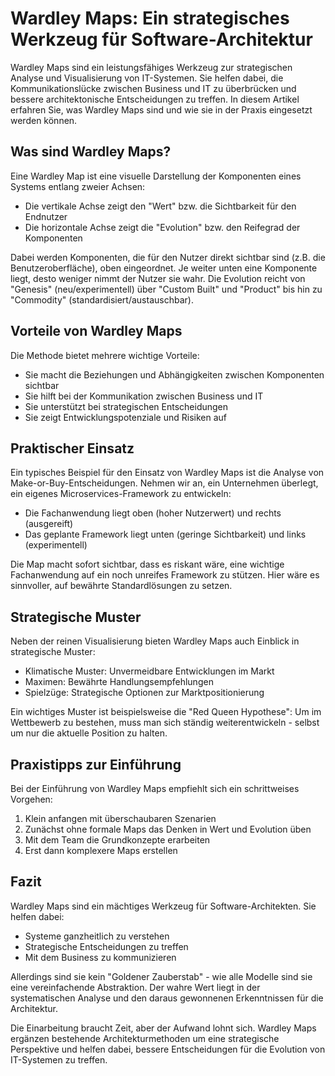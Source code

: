 # Wardley Maps: Ein strategisches Werkzeug für Software-Architektur

Wardley Maps sind ein leistungsfähiges Werkzeug zur strategischen Analyse und Visualisierung von IT-Systemen. Sie helfen dabei, die Kommunikationslücke zwischen Business und IT zu überbrücken und bessere architektonische Entscheidungen zu treffen. In diesem Artikel erfahren Sie, was Wardley Maps sind und wie sie in der Praxis eingesetzt werden können.

## Was sind Wardley Maps?

Eine Wardley Map ist eine visuelle Darstellung der Komponenten eines Systems entlang zweier Achsen:

- Die vertikale Achse zeigt den "Wert" bzw. die Sichtbarkeit für den Endnutzer
- Die horizontale Achse zeigt die "Evolution" bzw. den Reifegrad der Komponenten

Dabei werden Komponenten, die für den Nutzer direkt sichtbar sind (z.B. die Benutzeroberfläche), oben eingeordnet. Je weiter unten eine Komponente liegt, desto weniger nimmt der Nutzer sie wahr. Die Evolution reicht von "Genesis" (neu/experimentell) über "Custom Built" und "Product" bis hin zu "Commodity" (standardisiert/austauschbar).

## Vorteile von Wardley Maps

Die Methode bietet mehrere wichtige Vorteile:

- Sie macht die Beziehungen und Abhängigkeiten zwischen Komponenten sichtbar
- Sie hilft bei der Kommunikation zwischen Business und IT
- Sie unterstützt bei strategischen Entscheidungen
- Sie zeigt Entwicklungspotenziale und Risiken auf

## Praktischer Einsatz

Ein typisches Beispiel für den Einsatz von Wardley Maps ist die Analyse von Make-or-Buy-Entscheidungen. Nehmen wir an, ein Unternehmen überlegt, ein eigenes Microservices-Framework zu entwickeln:

- Die Fachanwendung liegt oben (hoher Nutzerwert) und rechts (ausgereift)
- Das geplante Framework liegt unten (geringe Sichtbarkeit) und links (experimentell) 

Die Map macht sofort sichtbar, dass es riskant wäre, eine wichtige Fachanwendung auf ein noch unreifes Framework zu stützen. Hier wäre es sinnvoller, auf bewährte Standardlösungen zu setzen.

## Strategische Muster

Neben der reinen Visualisierung bieten Wardley Maps auch Einblick in strategische Muster:

- Klimatische Muster: Unvermeidbare Entwicklungen im Markt
- Maximen: Bewährte Handlungsempfehlungen
- Spielzüge: Strategische Optionen zur Marktpositionierung

Ein wichtiges Muster ist beispielsweise die "Red Queen Hypothese": Um im Wettbewerb zu bestehen, muss man sich ständig weiterentwickeln - selbst um nur die aktuelle Position zu halten.

## Praxistipps zur Einführung

Bei der Einführung von Wardley Maps empfiehlt sich ein schrittweises Vorgehen:

1. Klein anfangen mit überschaubaren Szenarien
2. Zunächst ohne formale Maps das Denken in Wert und Evolution üben
3. Mit dem Team die Grundkonzepte erarbeiten
4. Erst dann komplexere Maps erstellen

## Fazit 

Wardley Maps sind ein mächtiges Werkzeug für Software-Architekten. Sie helfen dabei:
- Systeme ganzheitlich zu verstehen
- Strategische Entscheidungen zu treffen
- Mit dem Business zu kommunizieren

Allerdings sind sie kein "Goldener Zauberstab" - wie alle Modelle sind sie eine vereinfachende Abstraktion. Der wahre Wert liegt in der systematischen Analyse und den daraus gewonnenen Erkenntnissen für die Architektur.

Die Einarbeitung braucht Zeit, aber der Aufwand lohnt sich. Wardley Maps ergänzen bestehende Architekturmethoden um eine strategische Perspektive und helfen dabei, bessere Entscheidungen für die Evolution von IT-Systemen zu treffen.